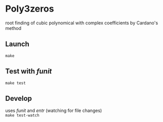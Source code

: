 # Poly3zeros
root finding of cubic polynomical with complex coefficients by Cardano's method

## Launch
`make`

## Test with _funit_
`make test`

## Develop
uses *funit* and *entr* (watching for file changes)  
`make test-watch`

